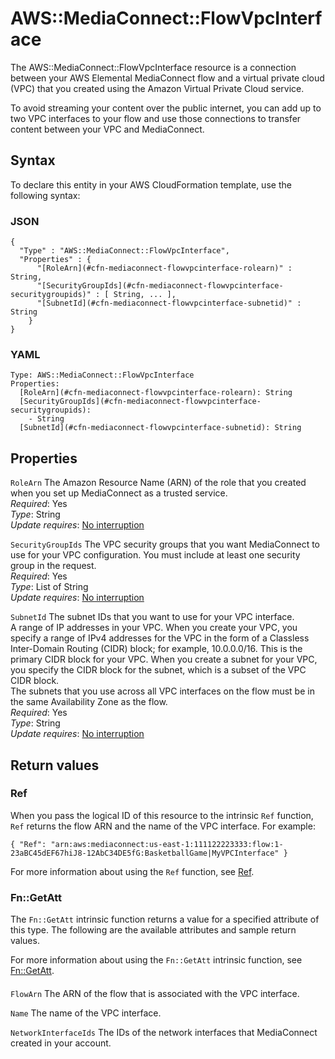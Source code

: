 # AWS::MediaConnect::FlowVpcInterface<a name="aws-resource-mediaconnect-flowvpcinterface"></a>

The AWS::MediaConnect::FlowVpcInterface resource is a connection between your AWS Elemental MediaConnect flow and a virtual private cloud \(VPC\) that you created using the Amazon Virtual Private Cloud service\.

To avoid streaming your content over the public internet, you can add up to two VPC interfaces to your flow and use those connections to transfer content between your VPC and MediaConnect\.

## Syntax<a name="aws-resource-mediaconnect-flowvpcinterface-syntax"></a>

To declare this entity in your AWS CloudFormation template, use the following syntax:

### JSON<a name="aws-resource-mediaconnect-flowvpcinterface-syntax.json"></a>

```
{
  "Type" : "AWS::MediaConnect::FlowVpcInterface",
  "Properties" : {
      "[RoleArn](#cfn-mediaconnect-flowvpcinterface-rolearn)" : String,
      "[SecurityGroupIds](#cfn-mediaconnect-flowvpcinterface-securitygroupids)" : [ String, ... ],
      "[SubnetId](#cfn-mediaconnect-flowvpcinterface-subnetid)" : String
    }
}
```

### YAML<a name="aws-resource-mediaconnect-flowvpcinterface-syntax.yaml"></a>

```
Type: AWS::MediaConnect::FlowVpcInterface
Properties: 
  [RoleArn](#cfn-mediaconnect-flowvpcinterface-rolearn): String
  [SecurityGroupIds](#cfn-mediaconnect-flowvpcinterface-securitygroupids): 
    - String
  [SubnetId](#cfn-mediaconnect-flowvpcinterface-subnetid): String
```

## Properties<a name="aws-resource-mediaconnect-flowvpcinterface-properties"></a>

`RoleArn`  <a name="cfn-mediaconnect-flowvpcinterface-rolearn"></a>
The Amazon Resource Name \(ARN\) of the role that you created when you set up MediaConnect as a trusted service\.  
*Required*: Yes  
*Type*: String  
*Update requires*: [No interruption](https://docs.aws.amazon.com/AWSCloudFormation/latest/UserGuide/using-cfn-updating-stacks-update-behaviors.html#update-no-interrupt)

`SecurityGroupIds`  <a name="cfn-mediaconnect-flowvpcinterface-securitygroupids"></a>
The VPC security groups that you want MediaConnect to use for your VPC configuration\. You must include at least one security group in the request\.  
*Required*: Yes  
*Type*: List of String  
*Update requires*: [No interruption](https://docs.aws.amazon.com/AWSCloudFormation/latest/UserGuide/using-cfn-updating-stacks-update-behaviors.html#update-no-interrupt)

`SubnetId`  <a name="cfn-mediaconnect-flowvpcinterface-subnetid"></a>
The subnet IDs that you want to use for your VPC interface\.  
A range of IP addresses in your VPC\. When you create your VPC, you specify a range of IPv4 addresses for the VPC in the form of a Classless Inter\-Domain Routing \(CIDR\) block; for example, 10\.0\.0\.0/16\. This is the primary CIDR block for your VPC\. When you create a subnet for your VPC, you specify the CIDR block for the subnet, which is a subset of the VPC CIDR block\.  
The subnets that you use across all VPC interfaces on the flow must be in the same Availability Zone as the flow\.  
*Required*: Yes  
*Type*: String  
*Update requires*: [No interruption](https://docs.aws.amazon.com/AWSCloudFormation/latest/UserGuide/using-cfn-updating-stacks-update-behaviors.html#update-no-interrupt)

## Return values<a name="aws-resource-mediaconnect-flowvpcinterface-return-values"></a>

### Ref<a name="aws-resource-mediaconnect-flowvpcinterface-return-values-ref"></a>

When you pass the logical ID of this resource to the intrinsic `Ref` function, `Ref` returns the flow ARN and the name of the VPC interface\. For example:

`{ "Ref": "arn:aws:mediaconnect:us-east-1:111122223333:flow:1-23aBC45dEF67hiJ8-12AbC34DE5fG:BasketballGame|MyVPCInterface" }`

For more information about using the `Ref` function, see [Ref](https://docs.aws.amazon.com/AWSCloudFormation/latest/UserGuide/intrinsic-function-reference-ref.html)\.

### Fn::GetAtt<a name="aws-resource-mediaconnect-flowvpcinterface-return-values-fn--getatt"></a>

The `Fn::GetAtt` intrinsic function returns a value for a specified attribute of this type\. The following are the available attributes and sample return values\.

For more information about using the `Fn::GetAtt` intrinsic function, see [Fn::GetAtt](https://docs.aws.amazon.com/AWSCloudFormation/latest/UserGuide/intrinsic-function-reference-getatt.html)\.

#### <a name="aws-resource-mediaconnect-flowvpcinterface-return-values-fn--getatt-fn--getatt"></a>

`FlowArn`  <a name="FlowArn-fn::getatt"></a>
The ARN of the flow that is associated with the VPC interface\.

`Name`  <a name="Name-fn::getatt"></a>
The name of the VPC interface\.

`NetworkInterfaceIds`  <a name="NetworkInterfaceIds-fn::getatt"></a>
The IDs of the network interfaces that MediaConnect created in your account\.